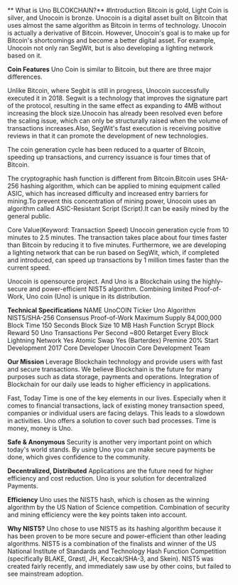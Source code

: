 ** What is Uno BLCOKCHAIN?**
#Introduction
Bitcoin is gold, Light Coin is silver, and Unocoin is bronze. Unocoin is a digital asset built on Bitcoin that uses almost the same algorithm as Bitcoin in terms of technology. Unocoin is actually a derivative of Bitcoin. However, Unocoin's goal is to make up for Bitcoin's shortcomings and become a better digital asset. For example, Unocoin not only ran SegWit, but is also developing a lighting network based on it.​

**Coin Features**
Uno Coin is similar to Bitcoin, but there are three major differences.

Unlike Bitcoin, where Segbit is still in progress, Unocoin successfully executed it in 2018. Segwit is a technology that improves the signature part of the protocol, resulting in the same effect as expanding to 4MB without increasing the block size.Unocoin has already been resolved even before the scaling issue, which can only be structurally raised when the volume of transactions increases.Also, SegWit's fast execution is receiving positive reviews in that it can promote the development of new technologies.​ ​

The coin generation cycle has been reduced to a quarter of Bitcoin, speeding up transactions, and currency issuance is four times that of Bitcoin.

The cryptographic hash function is different from Bitcoin.Bitcoin uses SHA-256 hashing algorithm, which can be applied to mining equipment called ASIC, which has increased difficulty and increased entry barriers for mining.To prevent this concentration of mining power, Unocoin uses an algorithm called ASIC-Resistant Script (Script).It can be easily mined by the general public.

Core Value(Keyword: Transaction Speed)
Unocoin generation cycle from 10 minutes to 2.5 minutes. The transaction takes place about four times faster than Bitcoin by reducing it to five minutes. Furthermore, we are developing a lighting network that can be run based on SegWit, which, if completed and introduced, can speed up transactions by 1 million times faster than the current speed.​

Unocoin is opensource project. And Uno is a Blockchain using the highly-secure and power-efficient NIST5 algorithm. Combining limited Proof-of-Work, Uno coin (Uno) is unique in its distribution.


**Technical Specifications**
NAME	UnoCOIN
Ticker	Uno
Algorithm	NIST5/SHA-256
Consensus	Proof-of-Work
Maximum Supply	84,000,000
Block Time	150 Seconds
Block Size	10 MB
Hash Function	Scrypt
Block Reward	50 Uno
Transactions Per Second	~800
Retarget	Every Block
Lightning Network	Yes
Atomic Swap	Yes (Barterdex)
Premine	20%
Start Development	2017
Core Developer	Unocoin Core Development Team

**Our Mission**
Leverage Blockchain technology and provide users with fast and secure transactions. We believe Blockchain is the future for many purposes such as data storage, payments and operations. Integration of Blockchain for our daily use leads to higher efficiency in applications.

Fast, Today
Time is one of the key elements in our lives. Especially when it comes to financial transactions, lack of existing money transaction speed, companies or individual users are facing delays. This leads to a slowdown in activities. Uno offers a solution to cover such bad processes. Time is money, money is Uno.

**Safe & Anonymous**
Security is another very important point on which today's world stands. By using Uno you can make secure payments be done, which gives confidence to the community.

**Decentralized, Distributed**
Applications are the future need for higher efficiency and cost reduction. Uno is your solution for decentralized Payments.

**Efficiency**
Uno uses the NIST5 hash, which is chosen as the winning algorithm by the US Nation of Science competition. Combination of security and mining efficiency were the key points taken into account.

**Why NIST5?**
Uno chose to use NIST5 as its hashing algorithm because it has been proven to be more secure and power-efficient than other leading algorithms. NIST5 is a combination of the finalists and winner of the US National Institute of Standards and Technology Hash Function Competition (specifically BLAKE, Grøstl, JH, Keccak/SHA-3, and Skein). NIST5 was created fairly recently, and immediately saw use by other coins, but failed to see mainstream adoption.

